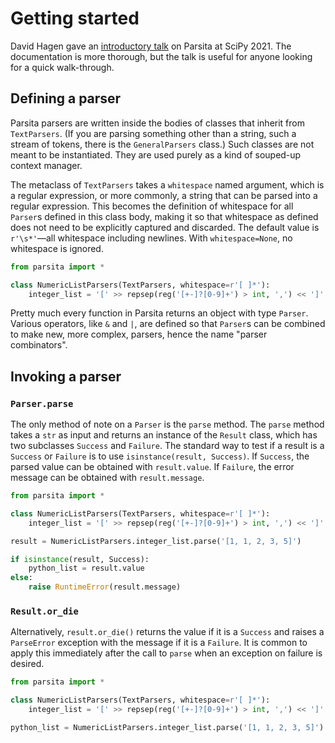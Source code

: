 # Getting started

David Hagen gave an [introductory talk](https://www.youtube.com/watch?v=9JSGGSRgUcw) on Parsita at SciPy 2021. The documentation is more thorough, but the talk is useful for anyone looking for a quick walk-through.

## Defining a parser

Parsita parsers are written inside the bodies of classes that inherit from `TextParsers`. (If you are parsing something other than a string, such a stream of tokens, there is the `GeneralParsers` class.) Such classes are not meant to be instantiated. They are used purely as a kind of souped-up context manager.

The metaclass of `TextParsers` takes a `whitespace` named argument, which is a regular expression, or more commonly, a string that can be parsed into a regular expression. This becomes the definition of whitespace for all `Parser`s defined in this class body, making it so that whitespace as defined does not need to be explicitly captured and discarded. The default value is `r'\s*'`—all whitespace including newlines. With `whitespace=None`, no whitespace is ignored.

```python
from parsita import *

class NumericListParsers(TextParsers, whitespace=r'[ ]*'):
    integer_list = '[' >> repsep(reg('[+-]?[0-9]+') > int, ',') << ']'
```

Pretty much every function in Parsita returns an object with type `Parser`. Various operators, like `&` and `|`, are defined so that `Parser`s can be combined to make new, more complex, parsers, hence the name "parser combinators".

## Invoking a parser

### `Parser.parse`

The only method of note on a `Parser` is the `parse` method. The `parse` method takes a `str` as input and returns an instance of the `Result` class, which has two subclasses `Success` and `Failure`. The standard way to test if a result is a `Success` or `Failure` is to use `isinstance(result, Success)`. If `Success`, the parsed value can be obtained with `result.value`. If `Failure`, the error message can be obtained with `result.message`.

```python
from parsita import *

class NumericListParsers(TextParsers, whitespace=r'[ ]*'):
    integer_list = '[' >> repsep(reg('[+-]?[0-9]+') > int, ',') << ']'

result = NumericListParsers.integer_list.parse('[1, 1, 2, 3, 5]')

if isinstance(result, Success):
    python_list = result.value
else:
    raise RuntimeError(result.message)
```

### `Result.or_die`

Alternatively, `result.or_die()` returns the value if it is a `Success` and raises a `ParseError` exception with the message if it is a `Failure`. It is common to apply this immediately after the call to `parse` when an exception on failure is desired.

```python
from parsita import *

class NumericListParsers(TextParsers, whitespace=r'[ ]*'):
    integer_list = '[' >> repsep(reg('[+-]?[0-9]+') > int, ',') << ']'

python_list = NumericListParsers.integer_list.parse('[1, 1, 2, 3, 5]').or_die()
```
